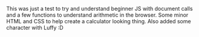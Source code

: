 This was just a test to try and understand beginner JS with document calls and a few functions to understand arithmetic in the browser. Some minor HTML and CSS to help create a calculator looking thing. Also added some character with Luffy :D
